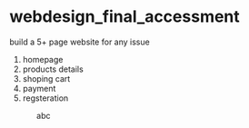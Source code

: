 # webdesign_final_accessment
build a 5+ page website for any issue
<ol>
<li>homepage</li>
<li>products details</li>
<li>shoping cart</li>
<li>payment</li>
<li>regsteration</li>
<ol>
<div style="backgroud-color:yellow">abc</div>

